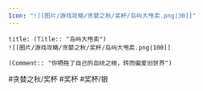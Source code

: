 ```yaml
---
Icon: "![[图片/游戏攻略/贪婪之秋/奖杯/岛屿大甩卖.png|30]]"
---
```

```ad-common-silver-trophy
title: (Title:: "岛屿大甩卖")
![[图片/游戏攻略/贪婪之秋/奖杯/岛屿大甩卖.png|100]]

(Comment:: "你牺牲了自己的血统之根，转而偏爱旧世界")
```

#贪婪之秋/奖杯 #奖杯 #奖杯/银
